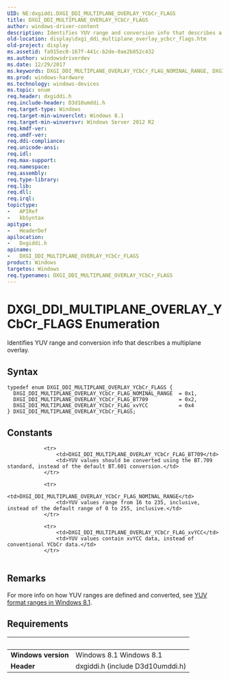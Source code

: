 ```yaml
---
UID: NE:dxgiddi.DXGI_DDI_MULTIPLANE_OVERLAY_YCbCr_FLAGS
title: DXGI_DDI_MULTIPLANE_OVERLAY_YCbCr_FLAGS
author: windows-driver-content
description: Identifies YUV range and conversion info that describes a multiplane overlay.
old-location: display\dxgi_ddi_multiplane_overlay_ycbcr_flags.htm
old-project: display
ms.assetid: fa915ec0-167f-441c-b2de-0ae2b852c432
ms.author: windowsdriverdev
ms.date: 12/29/2017
ms.keywords: DXGI_DDI_MULTIPLANE_OVERLAY_YCbCr_FLAG_NOMINAL_RANGE, DXGI_DDI_MULTIPLANE_OVERLAY_YCbCr_FLAG_BT709, DXGI_DDI_MULTIPLANE_OVERLAY_YCbCr_FLAG_xvYCC, dxgiddi/DXGI_DDI_MULTIPLANE_OVERLAY_YCbCr_FLAG_NOMINAL_RANGE, dxgiddi/DXGI_DDI_MULTIPLANE_OVERLAY_YCbCr_FLAG_xvYCC, dxgiddi/DXGI_DDI_MULTIPLANE_OVERLAY_YCbCr_FLAGS, display.dxgi_ddi_multiplane_overlay_ycbcr_flags, dxgiddi/DXGI_DDI_MULTIPLANE_OVERLAY_YCbCr_FLAG_BT709, DXGI_DDI_MULTIPLANE_OVERLAY_YCbCr_FLAGS, DXGI_DDI_MULTIPLANE_OVERLAY_YCbCr_FLAGS enumeration [Display Devices]
ms.prod: windows-hardware
ms.technology: windows-devices
ms.topic: enum
req.header: dxgiddi.h
req.include-header: D3d10umddi.h
req.target-type: Windows
req.target-min-winverclnt: Windows 8.1
req.target-min-winversvr: Windows Server 2012 R2
req.kmdf-ver: 
req.umdf-ver: 
req.ddi-compliance: 
req.unicode-ansi: 
req.idl: 
req.max-support: 
req.namespace: 
req.assembly: 
req.type-library: 
req.lib: 
req.dll: 
req.irql: 
topictype:
-	APIRef
-	kbSyntax
apitype:
-	HeaderDef
apilocation:
-	Dxgiddi.h
apiname:
-	DXGI_DDI_MULTIPLANE_OVERLAY_YCbCr_FLAGS
product: Windows
targetos: Windows
req.typenames: DXGI_DDI_MULTIPLANE_OVERLAY_YCbCr_FLAGS
---
```


# DXGI_DDI_MULTIPLANE_OVERLAY_YCbCr_FLAGS Enumeration
Identifies YUV range and conversion info that describes a multiplane overlay.

## Syntax
````
typedef enum DXGI_DDI_MULTIPLANE_OVERLAY_YCbCr_FLAGS { 
  DXGI_DDI_MULTIPLANE_OVERLAY_YCbCr_FLAG_NOMINAL_RANGE  = 0x1,
  DXGI_DDI_MULTIPLANE_OVERLAY_YCbCr_FLAG_BT709          = 0x2,
  DXGI_DDI_MULTIPLANE_OVERLAY_YCbCr_FLAG_xvYCC          = 0x4
} DXGI_DDI_MULTIPLANE_OVERLAY_YCbCr_FLAGS;
````

## Constants

<table>
            
                <tr>
                    <td>DXGI_DDI_MULTIPLANE_OVERLAY_YCbCr_FLAG_BT709</td>
                    <td>YUV values should be converted using the BT.709 standard, instead of the default BT.601 conversion.</td>
                </tr>
            
                <tr>
                    <td>DXGI_DDI_MULTIPLANE_OVERLAY_YCbCr_FLAG_NOMINAL_RANGE</td>
                    <td>YUV values range from 16 to 235, inclusive, instead of the default range of 0 to 255, inclusive.</td>
                </tr>
            
                <tr>
                    <td>DXGI_DDI_MULTIPLANE_OVERLAY_YCbCr_FLAG_xvYCC</td>
                    <td>YUV values contain xvYCC data, instead of conventional YCbCr data.</td>
                </tr>
</table>

## Remarks

For more info on how YUV ranges are defined and converted, see <a href="https://msdn.microsoft.com/D76FFB8C-CA42-446E-826F-52982B1849E5">YUV format ranges in Windows 8.1</a>.

## Requirements
| &nbsp; | &nbsp; |
| ---- |:---- |
| **Windows version** | Windows 8.1 Windows 8.1 |
| **Header** | dxgiddi.h (include D3d10umddi.h) |